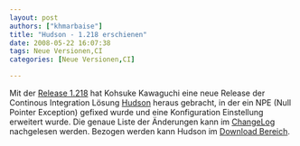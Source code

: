 ```yaml
---
layout: post
authors: ["khmarbaise"]
title: "Hudson - 1.218 erschienen"
date: 2008-05-22 16:07:38
tags: Neue Versionen,CI
categories: [Neue Versionen,CI]

---
```

Mit der [Release 1.218](https://hudson.dev.java.net/ "Release 1.218") hat Kohsuke Kawaguchi eine neue Release der Continous 
Integration Lösung [Hudson](https://hudson.dev.java.net/ "Hudson") heraus gebracht, in der ein NPE (Null Pointer Exception) gefixed 
wurde und eine Konfiguration Einstellung erweitert wurde. 
Die genaue Liste der Änderungen kann im [ChangeLog ](https://hudson.dev.java.net/changelog.html "ChangeLog")nachgelesen werden. 
Bezogen werden kann Hudson im [Download Bereich](https://hudson.dev.java.net/servlets/ProjectDocumentList?folderID=2761&expandFolder=2761&folderID=0 "Download Bereich").
